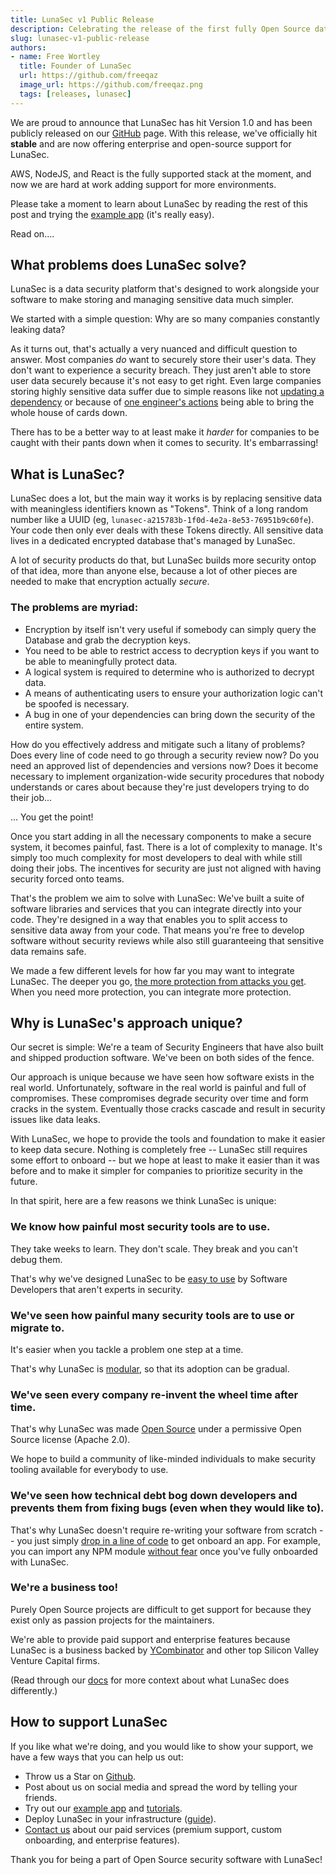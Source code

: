 ```yaml
---
title: LunaSec v1 Public Release
description: Celebrating the release of the first fully Open Source data security platform
slug: lunasec-v1-public-release
authors:
- name: Free Wortley
  title: Founder of LunaSec
  url: https://github.com/freeqaz
  image_url: https://github.com/freeqaz.png
  tags: [releases, lunasec]
---
```

<!--
  ~ Copyright by LunaSec (owned by Refinery Labs, Inc)
  ~
  ~ Licensed under the Creative Commons Attribution-ShareAlike 4.0 International
  ~ (the "License"); you may not use this file except in compliance with the
  ~ License. You may obtain a copy of the License at
  ~
  ~ https://creativecommons.org/licenses/by-sa/4.0/legalcode
  ~
  ~ See the License for the specific language governing permissions and
  ~ limitations under the License.
  ~
-->
We are proud to announce that LunaSec has hit Version 1.0 and has been publicly released on our 
[GitHub](https://github.com/lunasec-io/lunasec) page. With this release, we've officially hit **stable** and are now 
offering enterprise and open-source support for LunaSec.

AWS, NodeJS, and React is the fully supported stack at the moment, and now we are hard at work adding support for more environments.

Please take a moment to learn about LunaSec by reading the rest of this post and trying the [example app](https://www.lunasec.io/docs/pages/overview/demo-app/overview/) (it's really easy).

Read on....
<!--truncate-->

## What problems does LunaSec solve?
LunaSec is a data security platform that's designed to work alongside your software to make storing and managing sensitive
data much simpler.

We started with a simple question: Why are so many companies constantly leaking data?

As it turns out, that's actually a very nuanced and difficult question to answer. Most companies _do_ want to securely
store their user's data. They don't want to experience a security breach. They just aren't able to store user data securely because it's not easy
to get right. Even large companies storing highly sensitive data suffer due to simple reasons like not
[updating a dependency](https://arstechnica.com/information-technology/2017/09/massive-equifax-breach-caused-by-failure-to-patch-two-month-old-bug/)
or because of [one engineer's actions](https://www.cnn.com/2019/07/29/business/capital-one-data-breach/index.html) 
being able to bring the whole house of cards down.

There has to be a better way to at least make it _harder_ for companies to be caught with their pants down when it comes to security. It's embarrassing!

## What is LunaSec?
LunaSec does a lot, but the main way it works is by replacing sensitive data with meaningless identifiers known as "Tokens". Think of a long
random number like a UUID (eg, `lunasec-a215783b-1f0d-4e2a-8e53-76951b9c60fe`). Your code then only ever deals with these 
Tokens directly. All sensitive data lives in a dedicated encrypted database that's managed by LunaSec.

A lot of security products do that, but LunaSec builds more security ontop of that idea, more than anyone else,
because a lot of other pieces are needed to make that encryption actually *secure*.

### The problems are myriad:
- Encryption by itself isn't very useful if somebody can simply query the Database and grab the decryption keys.
- You need to be able to restrict access to decryption keys if you want to be able to meaningfully protect data.
- A logical system is required to determine who is authorized to decrypt data.
- A means of authenticating users to ensure your authorization logic can't be spoofed is necessary.
- A bug in one of your dependencies can bring down the security of the entire system.


How do you effectively address and mitigate such a litany of problems? Does every line of code need to go through a security review now? Do you need an approved list of dependencies and versions now? Does it become necessary to implement organization-wide security procedures that nobody understands or cares about because they're just developers trying to do their job... 

... You get the point!


Once you start adding in all the necessary components to make a secure system, it becomes painful, fast. There
is a lot of complexity to manage. It's simply too much complexity for most developers to deal with while still
doing their jobs. The incentives for security are just not aligned with having security forced onto teams.

That's the problem we aim to solve with LunaSec: We've built a suite of software libraries and services that you can
integrate directly into your code. They're designed in a way that enables you to split access to sensitive data away 
from your code. That means you're free to develop software without security reviews while also still guaranteeing that 
sensitive data remains safe.

We made a few different levels for how far you may want to integrate LunaSec.  The deeper you go, [the more protection from attacks you get](https://www.lunasec.io/docs/pages/overview/security/levels/). 
When you need more protection, you can integrate more protection.

## Why is LunaSec's approach unique?
Our secret is simple: We're a team of Security Engineers that have also built and shipped production software. 
We've been on both sides of the fence.

Our approach is unique because we have seen how software exists in the real world. Unfortunately, software in the real
world is painful and full of compromises. These compromises degrade security over time and form cracks in the system.
Eventually those cracks cascade and result in security issues like data leaks.

With LunaSec, we hope to provide the tools and foundation to make it easier to keep data secure. Nothing is completely 
free -- LunaSec still requires some effort to onboard -- but we hope at least to make it easier than it was before and to
make it simpler for companies to prioritize security in the future.

In that spirit, here are a few reasons we think LunaSec is unique:

### We know how painful most security tools are to use.
They take weeks to learn. They don't scale. They break and you can't debug them.

That's why we've designed LunaSec to be [easy to use](https://www.lunasec.io/docs/pages/overview/demo-app/walkthrough/) 
by Software Developers that aren't experts in security.

### We've seen how painful many security tools are to use or migrate to.
It's easier when you tackle a problem one step at a time. 

That's why LunaSec is [modular](https://www.lunasec.io/docs/pages/overview/security/levels/), so that its adoption can be gradual.

### We've seen every company re-invent the wheel time after time.
That's why LunaSec was made [Open Source](https://github.com/lunasec-io/lunasec/blob/master/LICENSE) under a 
permissive Open Source license (Apache 2.0).

We hope to build a community of like-minded individuals to make security tooling available for everybody to use.

### We've seen how technical debt bog down developers and prevents them from fixing bugs (even when they would like to).
That's why LunaSec doesn't require re-writing your software from scratch -- you just simply [drop in a line of code](https://www.lunasec.io/docs/pages/overview/example-usage/#lunasecreact-sdk)
to get onboard an app.  For example, you can import any NPM module [without fear](https://www.bleepingcomputer.com/news/security/52-percent-of-all-javascript-npm-packages-could-have-been-hacked-via-weak-credentials/)
once you've fully onboarded with LunaSec.

### We're a business too!
Purely Open Source projects are difficult to get support for because they exist only as passion projects for the maintainers.

We're able to provide paid support and enterprise features because LunaSec is a business backed by 
[YCombinator](https://www.ycombinator.com/companies/lunasec) and other top Silicon Valley Venture Capital firms.

(Read through our [docs](https://www.lunasec.io/docs/pages/overview/introduction/) for more context about what LunaSec
does differently.)

## How to support LunaSec
If you like what we're doing, and you would like to show your support, we have a few ways that you can help us out:

- Throw us a Star on [Github](https://github.com/lunasec-io/lunasec).
- Post about us on social media and spread the word by telling your friends.
- Try out our [example app](https://www.lunasec.io/docs/pages/overview/demo-app/overview/) and [tutorials](https://www.lunasec.io/docs/pages/getting-started/dedicated-tokenizer/introduction/).
- Deploy LunaSec in your infrastructure ([guide](https://www.lunasec.io/docs/pages/deployment/deploy-with-aws/)).
- [Contact us](https://www.lunasec.io/contact) about our paid services (premium support, custom onboarding, and enterprise features).

Thank you for being a part of Open Source security software with LunaSec!

<br/><br/>
